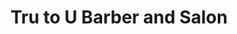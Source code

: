---
title: "Tru to U Barber and Salon"
url: /indianapolis/tru-to-u-barber-and-salon/
shop: hairdresser
---